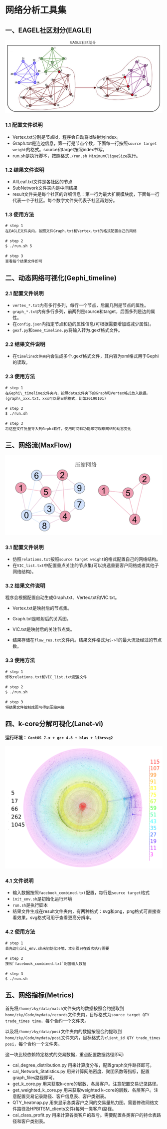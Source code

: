 # 网络分析工具集

## 一、EAGEL社区划分(EAGLE)

![EAGLE](images/EAGLE.png)
### 1.1 配置文件说明

+ Vertex.txt分别是节点id，程序会自动将id映射为index。
+ Graph.txt是连边信息，第一行是节点个数，下面每一行按照`source target weight`的格式。source和target按照index书写。
+ run.sh是执行脚本，按照格式`./run.sh MinimumCliqueSize`执行。

### 1.2 结果文件说明

+ AllLeaf.txt文件是各社区的节点
+ SubNetwork文件夹内是中间结果
+ result文件夹是每个社区的详细信息：第一行为最大扩展模块度，下面每一行代表一个子社区。每个数字文件夹代表子社区再划分。

### 1.3 使用方法

	# step 1
	在EAGLE文件夹内，按照文件Graph.txt和Vertex.txt的格式配置自己的网络
	
	# step 2
	$ ./run.sh 5
	
	# step 3
	查看每个结果文件即可

## 二、动态网络可视化(Gephi_timeline)

### 2.1 配置文件说明

+ `vertex_*.txt`内有多行多列，每行一个节点，后面几列是节点的属性。
+ `graph_*.txt`内有多行多列，前两列是source和target，后面多列是边的属性。
+ 在`config.json`内指定节点和边的属性信息(可根据需要增加或减少属性)。
+ `gexf.py`和`Gene_timeline.py`将输入转为.gexf格式文件。

### 2.2 结果文件说明

+ 在`timeline文件夹`内会生成多个.gexf格式文件，其内容为xml格式用于Gephi的读取。

### 2.3 使用方法
	# step 1
	在Gephi\_timeline文件夹内，按照data文件夹下的Graph和Vertex格式放入数据。
	(graph\_xxx.txt，xxx可以是日期格式，比如20190101)
	
	# step 2
	$ ./run.sh
	
	# step 3
	将这些文件批量导入到Gephi软件，使用时间轴功能即可观察网络的动态变化
	


## 三、网络流(MaxFlow)

![compress](images/compress.png)
### 3.1 配置文件说明
+ 仿照`relations.txt`按照`source target weight`的格式配置自己的网络结构。
+ 在`VIC_list.txt`中配置重点关注的节点集(可以挑选重要客户网络或者其他子网络结构)。

### 3.2 结果文件说明
程序会根据配置自动生成Graph.txt、Vertex.txt和VIC.txt。

+ Vertex.txt是映射后的节点集。
+ Graph.txt是映射后的关系图。
+ VIC.txt是映射后的关注节点集。

+ 结果存储在`flow_res.txt`文件内。结果文件格式为`S->T`的最大流及经过的节点数。

### 3.3 使用方法

	# step 1
	修改relations.txt和VIC_list.txt配置文件
	
	# step 2
	$ ./run.sh
	
	# step 3
	将结果文件绘制成图可得到压缩网络

## 四、k-core分解可视化(Lanet-vi)

#### 运行环境： `CentOS 7.x + gcc 4.8 + blas + librsvg2`

![kcore](images/kcore.png)
### 4.1 文件说明

+ 输入数据按照`facebook_combined.txt`配置，每行是`source target`格式
+ `init_env.sh`是初始化运行环境
+ `run.sh`是执行脚本
+ 结果文件生成在result文件夹内，有两种格式：svg和png，png格式可直接查看效果，svg格式可用于查看更高分辨率。

### 4.2 使用方法

	# step 1
	首先运行ini_env.sh来初始化环境，本步骤只在首次执行需要
	
	# step 2
	按照`facebook_combined.txt`配置输入数据
	
	# step 3
	$ ./run.sh
	

## 五、网络指标(Metrics)

首先将`/home/zky/data/match`文件夹内的数据按照合约提取到`home/zky/Code/mydata/records`文件夹内，目标格式为`source target QTY trade_times time`，每个合约一个文件夹。
 
以及将`/home/zky/data/posi`文件夹内的数据按照合约提取到`home/zky/Code/mydata/posi`文件夹内，目标格式为`client_id QTY trade_times posi`，每个合约一个文件夹。

这一块比较依赖特定格式的交易数据，重点配置数据路径即可:

+ cal\_degree\_distribution.py 用来计算度分布，配置graph文件路径即可。
+ cal\_Network\_Statistics.py 用来计算网络密度、聚团系数等指标，配置graph\_files路径即可。
+ get\_k\_core.py 用来获取k-core的层数、各层客户。注意配置交易记录路径。
+ get\_weighted\_k\_core.py 用来获取weighted k-core的层数、各层客户。注意配置交易记录路径、客户信息表、客户类别表。
+ QTY\_heatmap.py 用来显示各类客户之间的交易量热力图。需要修改网络文件路径及HPBITSM_clients文件(每列一类客户)路径。
+ cal\_class\_profit.py 用来计算各类客户的盈亏。需要配置各类客户的持仓表路径和客户类别表。
